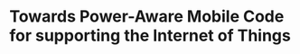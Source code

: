 Towards Power-Aware Mobile Code for supporting the Internet of Things
======================================================================
